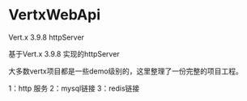 # VertxWebApi
Vert.x 3.9.8 httpServer

基于Vert.x 3.9.8 实现的httpServer

大多数vertx项目都是一些demo级别的，这里整理了一份完整的项目工程。

1：http 服务
2：mysql链接
3：redis链接
